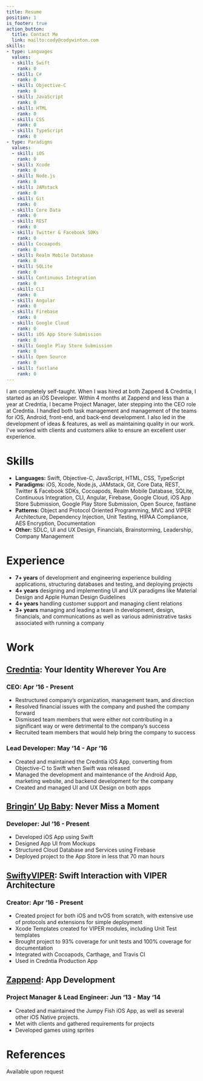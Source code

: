 ```yaml
---
title: Resume
position: 1
is_footer: true
action_button:
  title: Contact Me
  link: mailto:cody@codywinton.com
skills:
- type: Languages
  values:
  - skill: Swift
    rank: 0
  - skill: C#
    rank: 0
  - skill: Objective-C
    rank: 0
  - skill: JavaScript
    rank: 0
  - skill: HTML
    rank: 0
  - skill: CSS
    rank: 0
  - skill: TypeScript
    rank: 0
- type: Paradigms
  values:
  - skill: iOS
    rank: 0
  - skill: Xcode
    rank: 0
  - skill: Node.js
    rank: 0
  - skill: JAMstack
    rank: 0
  - skill: Git
    rank: 0
  - skill: Core Data
    rank: 0
  - skill: REST
    rank: 0
  - skill: Twitter & Facebook SDKs
    rank: 0
  - skill: Cocoapods
    rank: 0
  - skill: Realm Mobile Database
    rank: 0
  - skill: SQLite
    rank: 0
  - skill: Continuous Integration
    rank: 0
  - skill: CLI
    rank: 0
  - skill: Angular
    rank: 0
  - skill: Firebase
    rank: 0
  - skill: Google Cloud
    rank: 0
  - skill: iOS App Store Submission
    rank: 0
  - skill: Google Play Store Submission
    rank: 0
  - skill: Open Source
    rank: 0
  - skill: fastlane
    rank: 0
---
```


I am completely self-taught. When I was hired at both Zappend & Credntia, I started as an iOS Developer. Within 4 months at Zappend and less than a year at Credntia, I became Project Manager, later stepping into the CEO role at Credntia. I handled both task management and management of the teams for iOS, Android, front-end, and back-end development. I also led in the development of ideas & features, as well as maintaining quality in our work. I've worked with clients and customers alike to ensure an excellent user experience.

# Skills

- **Languages:** Swift, Objective-C, JavaScript, HTML, CSS, TypeScript
- **Paradigms:** iOS, Xcode, Node.js, JAMstack, Git, Core Data, REST, Twitter & Facebook SDKs, Cocoapods, Realm Mobile Database, SQLite, Continuous Integration, CLI, Angular, Firebase, Google Cloud, iOS App Store Submission, Google Play Store Submission, Open Source, fastlane
- **Patterns:** Object and Protocol Oriented Programming, MVC and VIPER Architecture, Dependency Injection, Unit Testing, HIPAA Compliance, AES Encryption, Documentation
- **Other:** SDLC, UI and UX Design, Financials, Brainstorming, Leadership, Company Management

# Experience

- **7+ years** of development and engineering experience building applications, structuring databases and testing, and deploying projects
- **4+ years** designing and implementing UI and UX paradigms like Material Design and Apple Human Design Guidelines
- **4+ years** handling customer support and managing client relations
- **3+ years** managing and leading a team in development, design, financials, and communications as well as various administrative tasks associated with running a company

# Work

## [Credntia](http://credntia.com): Your Identity Wherever You Are

### CEO: Apr ‘16 - Present

- Restructured company’s organization, management team, and direction
- Resolved financial issues with the company and pushed the company forward
- Dismissed team members that were either not contributing in a significant way or were detrimental to the company’s success
- Recruited team members that would help bring the company to success

### Lead Developer: May ‘14 - Apr ’16

- Created and maintained the Credntia iOS App, converting from Objective-C to Swift when Swift was released
- Managed the development and maintenance of the Android App, marketing website, and backend development for the company
- Created and managed UI and UX Design on both apps

## [Bringin’ Up Baby](http://bringinupbaby.com): Never Miss a Moment

### Developer: Jul ‘16 - Present

- Developed iOS App using Swift
- Designed App UI from Mockups
- Structured Cloud Database and Services using Firebase
- Deployed project to the App Store in less that 70 man hours

## [SwiftyVIPER](https://github.com/codytwinton/SwiftyVIPER): Swift Interaction with VIPER Architecture

### Creator: Apr ‘16 - Present

- Created project for both iOS and tvOS from scratch, with extensive use of protocols and extensions for simple deployment
- Xcode Templates created for VIPER modules, including Unit Test templates
- Brought project to 93% coverage for unit tests and 100% coverage for documentation
- Integrated with Cocoapods, Carthage, and Travis CI
- Used in Credntia Production App

## [Zappend](https://itunes.apple.com/app/id827138523): App Development

### Project Manager & Lead Engineer: Jun ‘13 - May ‘14

- Created and maintained the Jumpy Fish iOS App, as well as several other iOS Native projects.
- Met with clients and gathered requirements for projects
- Developed games using sprites

# References

Available upon request
